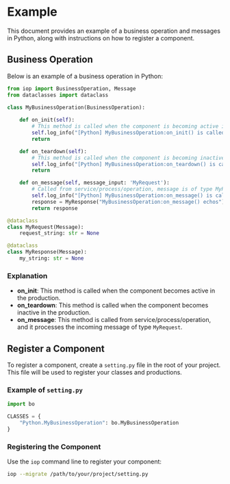 # Example

This document provides an example of a business operation and messages in Python, along with instructions on how to register a component.

## Business Operation

Below is an example of a business operation in Python:

```python
from iop import BusinessOperation, Message
from dataclasses import dataclass

class MyBusinessOperation(BusinessOperation):
    
    def on_init(self):
        # This method is called when the component is becoming active in the production
        self.log_info("[Python] MyBusinessOperation:on_init() is called")
        return

    def on_teardown(self):
        # This method is called when the component is becoming inactive in the production
        self.log_info("[Python] MyBusinessOperation:on_teardown() is called")
        return

    def on_message(self, message_input: 'MyRequest'):
        # Called from service/process/operation, message is of type MyRequest with property request_string
        self.log_info("[Python] MyBusinessOperation:on_message() is called with message: " + message_input.request_string)
        response = MyResponse("MyBusinessOperation:on_message() echos")
        return response

@dataclass
class MyRequest(Message):
    request_string: str = None

@dataclass
class MyResponse(Message):
    my_string: str = None
```

### Explanation

- **on_init**: This method is called when the component becomes active in the production.
- **on_teardown**: This method is called when the component becomes inactive in the production.
- **on_message**: This method is called from service/process/operation, and it processes the incoming message of type `MyRequest`.

## Register a Component

To register a component, create a `setting.py` file in the root of your project. This file will be used to register your classes and productions.

### Example of `setting.py`

```python
import bo

CLASSES = {
    "Python.MyBusinessOperation": bo.MyBusinessOperation
}
```

### Registering the Component

Use the `iop` command line to register your component:

```bash
iop --migrate /path/to/your/project/setting.py
```

